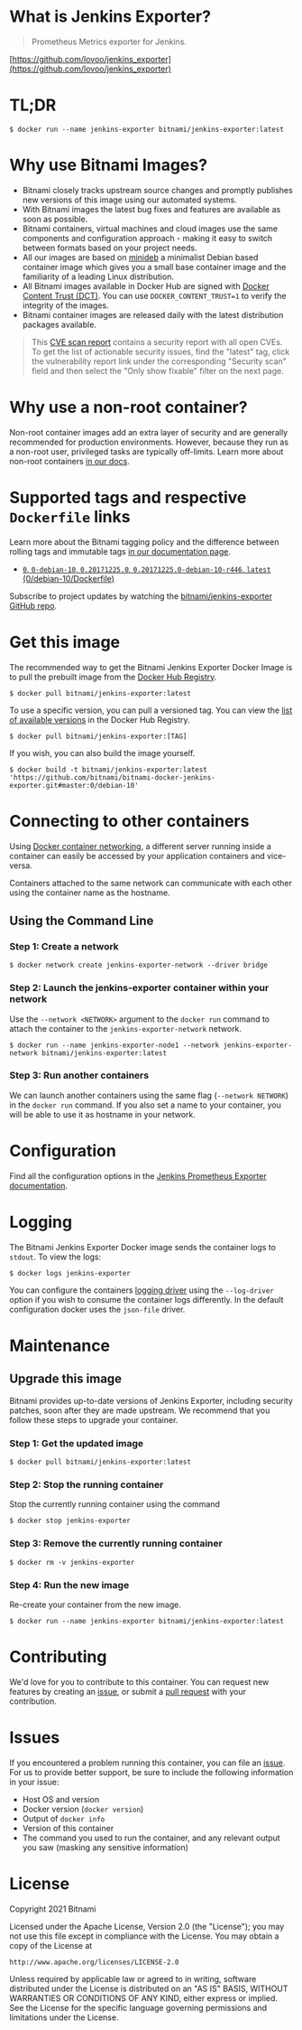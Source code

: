# What is Jenkins Exporter?

> Prometheus Metrics exporter for Jenkins.

[https://github.com/lovoo/jenkins_exporter](https://github.com/lovoo/jenkins_exporter)

# TL;DR

```console
$ docker run --name jenkins-exporter bitnami/jenkins-exporter:latest
```

# Why use Bitnami Images?

* Bitnami closely tracks upstream source changes and promptly publishes new versions of this image using our automated systems.
* With Bitnami images the latest bug fixes and features are available as soon as possible.
* Bitnami containers, virtual machines and cloud images use the same components and configuration approach - making it easy to switch between formats based on your project needs.
* All our images are based on [minideb](https://github.com/bitnami/minideb) a minimalist Debian based container image which gives you a small base container image and the familiarity of a leading Linux distribution.
* All Bitnami images available in Docker Hub are signed with [Docker Content Trust (DCT)](https://docs.docker.com/engine/security/trust/content_trust/). You can use `DOCKER_CONTENT_TRUST=1` to verify the integrity of the images.
* Bitnami container images are released daily with the latest distribution packages available.

> This [CVE scan report](https://quay.io/repository/bitnami/jenkins-exporter?tab=tags) contains a security report with all open CVEs. To get the list of actionable security issues, find the "latest" tag, click the vulnerability report link under the corresponding "Security scan" field and then select the "Only show fixable" filter on the next page.

# Why use a non-root container?

Non-root container images add an extra layer of security and are generally recommended for production environments. However, because they run as a non-root user, privileged tasks are typically off-limits. Learn more about non-root containers [in our docs](https://docs.bitnami.com/tutorials/work-with-non-root-containers/).

# Supported tags and respective `Dockerfile` links

Learn more about the Bitnami tagging policy and the difference between rolling tags and immutable tags [in our documentation page](https://docs.bitnami.com/tutorials/understand-rolling-tags-containers/).


* [`0`, `0-debian-10`, `0.20171225.0`, `0.20171225.0-debian-10-r446`, `latest` (0/debian-10/Dockerfile)](https://github.com/bitnami/bitnami-docker-jenkins-exporter/blob/0.20171225.0-debian-10-r446/0/debian-10/Dockerfile)

Subscribe to project updates by watching the [bitnami/jenkins-exporter GitHub repo](https://github.com/bitnami/bitnami-docker-jenkins-exporter).

# Get this image

The recommended way to get the Bitnami Jenkins Exporter Docker Image is to pull the prebuilt image from the [Docker Hub Registry](https://hub.docker.com/r/bitnami/jenkins-exporter).

```console
$ docker pull bitnami/jenkins-exporter:latest
```

To use a specific version, you can pull a versioned tag. You can view the [list of available versions](https://hub.docker.com/r/bitnami/jenkins-exporter/tags/) in the Docker Hub Registry.

```console
$ docker pull bitnami/jenkins-exporter:[TAG]
```

If you wish, you can also build the image yourself.

```console
$ docker build -t bitnami/jenkins-exporter:latest 'https://github.com/bitnami/bitnami-docker-jenkins-exporter.git#master:0/debian-10'
```

# Connecting to other containers

Using [Docker container networking](https://docs.docker.com/engine/userguide/networking/), a different server running inside a container can easily be accessed by your application containers and vice-versa.

Containers attached to the same network can communicate with each other using the container name as the hostname.

## Using the Command Line

### Step 1: Create a network

```console
$ docker network create jenkins-exporter-network --driver bridge
```

### Step 2: Launch the jenkins-exporter container within your network

Use the `--network <NETWORK>` argument to the `docker run` command to attach the container to the `jenkins-exporter-network` network.

```console
$ docker run --name jenkins-exporter-node1 --network jenkins-exporter-network bitnami/jenkins-exporter:latest
```

### Step 3: Run another containers

We can launch another containers using the same flag (`--network NETWORK`) in the `docker run` command. If you also set a name to your container, you will be able to use it as hostname in your network.

# Configuration

Find all the configuration options in the [Jenkins Prometheus Exporter documentation](https://github.com/lovoo/jenkins_exporter#usage).

# Logging

The Bitnami Jenkins Exporter Docker image sends the container logs to `stdout`. To view the logs:

```console
$ docker logs jenkins-exporter
```

You can configure the containers [logging driver](https://docs.docker.com/engine/admin/logging/overview/) using the `--log-driver` option if you wish to consume the container logs differently. In the default configuration docker uses the `json-file` driver.

# Maintenance

## Upgrade this image

Bitnami provides up-to-date versions of Jenkins Exporter, including security patches, soon after they are made upstream. We recommend that you follow these steps to upgrade your container.

### Step 1: Get the updated image

```console
$ docker pull bitnami/jenkins-exporter:latest
```

### Step 2: Stop the running container

Stop the currently running container using the command

```console
$ docker stop jenkins-exporter
```

### Step 3: Remove the currently running container

```console
$ docker rm -v jenkins-exporter
```

### Step 4: Run the new image

Re-create your container from the new image.

```console
$ docker run --name jenkins-exporter bitnami/jenkins-exporter:latest
```

# Contributing

We'd love for you to contribute to this container. You can request new features by creating an [issue](https://github.com/bitnami/bitnami-docker-jenkins-exporter/issues), or submit a [pull request](https://github.com/bitnami/bitnami-docker-jenkins-exporter/pulls) with your contribution.

# Issues

If you encountered a problem running this container, you can file an [issue](https://github.com/bitnami/bitnami-docker-jenkins-exporter/issues/new). For us to provide better support, be sure to include the following information in your issue:

- Host OS and version
- Docker version (`docker version`)
- Output of `docker info`
- Version of this container
- The command you used to run the container, and any relevant output you saw (masking any sensitive information)

# License

Copyright 2021 Bitnami

Licensed under the Apache License, Version 2.0 (the "License");
you may not use this file except in compliance with the License.
You may obtain a copy of the License at

    http://www.apache.org/licenses/LICENSE-2.0

Unless required by applicable law or agreed to in writing, software
distributed under the License is distributed on an "AS IS" BASIS,
WITHOUT WARRANTIES OR CONDITIONS OF ANY KIND, either express or implied.
See the License for the specific language governing permissions and
limitations under the License.
